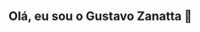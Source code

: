 ## Olá, eu sou o Gustavo Zanatta 👋

<!--
**ZanattaN/ZanattaN** is a ✨ _special_ ✨ repository because its `README.md` (this file) appears on your GitHub profile.

Here are some ideas to get you started:

🔭 Atualmente, estou em busca de um **estágio na área de infraestrutura de redes ou defesa cibernética**.

🌱 Estou estudando e desenvolvendo minhas habilidades em:
- Redes de computadores (roteamento, protocolos, segurança)
- Linux e Windows Server
- Segurança da informação e fundamentos de cibersegurança
- Ferramentas como Wireshark, Nmap e VirtualBox
- Conceitos básicos de computação em nuvem

👯 Procuro colaborar em projetos que envolvam:
- Monitoramento e análise de redes
- Automatização de tarefas administrativas
- Segurança ofensiva e defensiva (pentest, firewall, IDS/IPS)

🤔 Estou em busca de ajuda com:
- Melhoria de portfólio técnico para a área de redes/cibersegurança
- Experiência prática com ambientes reais ou simulados
- Certificações recomendadas para iniciantes (como CompTIA, Cisco, etc.)

💬 Fique à vontade para me chamar para conversar sobre:
- Carreira na área de TI (especialmente infraestrutura)
- Projetos voltados para segurança e redes
- Dúvidas iniciais sobre o mercado de trabalho em tecnologia

📫 Como falar comigo:
- Email: gustavo.seuemail@exemplo.com
- LinkedIn: [linkedin.com/in/seulink](https://linkedin.com/in/seulink)
- GitHub: [github.com/seunome](https://github.com/seunome)

😄 Pronomes: ele/dele

⚡ Curiosidade: Comecei minha jornada em TI por curiosidade em como a internet funciona e acabei apaixonado por redes e segurança! 🚀

